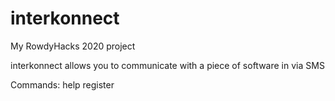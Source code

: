 # interkonnect
My RowdyHacks 2020 project

interkonnect allows you to communicate with a piece of software in via SMS

Commands:
help
register